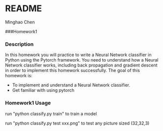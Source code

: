 # README

Minghao Chen

###Homework1

### Description
In this homework you will practice to write a Neural Network classifier in Python using the Pytorch framework. You need to understand how a Neural Network classifier works, including back propagation and gradient descent in order to implement this homework successfully. The goal of this homework is: 

- To implement and understand a Neural Network classifier. 
- Get familiar with using pytorch  

### Homework1 Usage

run "python classify.py train" to train a model

run "python classify.py test xxx.png" to test any picture sized (32,32,3)

